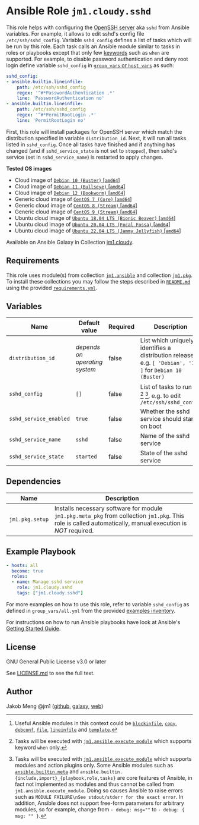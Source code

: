 # Ansible Role `jm1.cloudy.sshd`

This role helps with configuring the [OpenSSH server][sshd] aka `sshd` from Ansible variables. For example, it
allows to edit sshd's config file `/etc/ssh/sshd_config`. Variable `sshd_config` defines a list of tasks which will be
run by this role. Each task calls an Ansible module similar to tasks in roles or playbooks except that only few
[keywords][playbooks-keywords] such as `when` are supported. For example, to disable password authentication and deny
root login define variable `sshd_config` in [`group_vars` or `host_vars`][ansible-inventory] as such:

```yml
sshd_config:
- ansible.builtin.lineinfile:
    path: /etc/ssh/sshd_config
    regex: '^#*PasswordAuthentication .*'
    line: 'PasswordAuthentication no'
- ansible.builtin.lineinfile:
    path: /etc/ssh/sshd_config
    regex: '^#*PermitRootLogin .*'
    line: 'PermitRootLogin no'
```

First, this role will install packages for OpenSSH server which match the distribution specified in variable
`distribution_id`. Next, it will run all tasks listed in `sshd_config`. Once all tasks have finished and if anything
has changed (and if `sshd_service_state` is not set to `stopped`), then sshd's service (set in `sshd_service_name`)
is restarted to apply changes.

[ansible-inventory]: https://docs.ansible.com/ansible/latest/user_guide/intro_inventory.html
[sshd]: https://www.openssh.com/
[playbooks-keywords]: https://docs.ansible.com/ansible/latest/reference_appendices/playbooks_keywords.html

**Tested OS images**
- Cloud image of [`Debian 10 (Buster)` \[`amd64`\]](https://cdimage.debian.org/cdimage/openstack/current/)
- Cloud image of [`Debian 11 (Bullseye)` \[`amd64`\]](https://cdimage.debian.org/images/cloud/bullseye/latest/)
- Cloud image of [`Debian 12 (Bookworm)` \[`amd64`\]](https://cdimage.debian.org/images/cloud/bookworm/)
- Generic cloud image of [`CentOS 7 (Core)` \[`amd64`\]](https://cloud.centos.org/centos/7/images/)
- Generic cloud image of [`CentOS 8 (Stream)` \[`amd64`\]](https://cloud.centos.org/centos/8-stream/x86_64/images/)
- Generic cloud image of [`CentOS 9 (Stream)` \[`amd64`\]](https://cloud.centos.org/centos/9-stream/x86_64/images/)
- Ubuntu cloud image of [`Ubuntu 18.04 LTS (Bionic Beaver)` \[`amd64`\]](https://cloud-images.ubuntu.com/bionic/current/)
- Ubuntu cloud image of [`Ubuntu 20.04 LTS (Focal Fossa)` \[`amd64`\]](https://cloud-images.ubuntu.com/focal/)
- Ubuntu cloud image of [`Ubuntu 22.04 LTS (Jammy Jellyfish)` \[`amd64`\]](https://cloud-images.ubuntu.com/jammy/)

Available on Ansible Galaxy in Collection [jm1.cloudy](https://galaxy.ansible.com/jm1/cloudy).

## Requirements

This role uses module(s) from collection [`jm1.ansible`][galaxy-jm1-ansible] and collection [`jm1.pkg`][galaxy-jm1-pkg].
To install these collections you may follow the steps described in [`README.md`][jm1-cloudy-readme] using the provided
[`requirements.yml`][jm1-cloudy-requirements].

[galaxy-jm1-ansible]: https://galaxy.ansible.com/jm1/ansible
[galaxy-jm1-pkg]: https://galaxy.ansible.com/jm1/pkg
[jm1-cloudy-readme]: ../../README.md
[jm1-cloudy-requirements]: ../../requirements.yml

## Variables

| Name                   | Default value                  | Required | Description |
| ---------------------- | ------------------------------ | -------- | ----------- |
| `distribution_id`      | *depends on operating system*  | false    | List which uniquely identifies a distribution release, e.g. `[ 'Debian', '10' ]` for `Debian 10 (Buster)` |
| `sshd_config`          | `[]`                           | false    | List of tasks to run [^example-modules] [^supported-keywords] [^supported-modules], e.g. to edit `/etc/ssh/sshd_config` |
| `sshd_service_enabled` | `true`                         | false    | Whether the sshd service should start on boot |
| `sshd_service_name`    | `sshd`                         | false    | Name of the sshd service |
| `sshd_service_state`   | `started`                      | false    | State of the sshd service |

[^supported-modules]: Tasks will be executed with [`jm1.ansible.execute_module`][jm1-ansible-execute-module] which
supports modules and action plugins only. Some Ansible modules such as [`ansible.builtin.meta`][ansible-builtin-meta]
and `ansible.builtin.{include,import}_{playbook,role,tasks}` are core features of Ansible, in fact not implemented as
modules and thus cannot be called from `jm1.ansible.execute_module`. Doing so causes Ansible to raise errors such as
`MODULE FAILURE\nSee stdout/stderr for the exact error`. In addition, Ansible does not support free-form parameters
for arbitrary modules, so for example, change from `- debug: msg=""` to `- debug: { msg: "" }`.

[^supported-keywords]: Tasks will be executed with [`jm1.ansible.execute_module`][jm1-ansible-execute-module] which
supports keyword `when` only.

[^example-modules]: Useful Ansible modules in this context could be [`blockinfile`][ansible-builtin-blockinfile],
[`copy`][ansible-builtin-copy], [`debconf`][ansible-builtin-debconf], [`file`][ansible-builtin-file], [`lineinfile`][
ansible-builtin-lineinfile] and [`template`][ansible-builtin-template].

[ansible-builtin-blockinfile]: https://docs.ansible.com/ansible/latest/collections/ansible/builtin/blockinfile_module.html
[ansible-builtin-copy]: https://docs.ansible.com/ansible/latest/collections/ansible/builtin/copy_module.html
[ansible-builtin-debconf]: https://docs.ansible.com/ansible/latest/collections/ansible/builtin/debconf_module.html
[ansible-builtin-file]: https://docs.ansible.com/ansible/latest/collections/ansible/builtin/file_module.html
[ansible-builtin-lineinfile]: https://docs.ansible.com/ansible/latest/collections/ansible/builtin/lineinfile_module.html
[ansible-builtin-meta]: https://docs.ansible.com/ansible/latest/collections/ansible/builtin/meta_module.html
[ansible-builtin-template]: https://docs.ansible.com/ansible/latest/collections/ansible/builtin/template_module.html
[jm1-ansible-execute-module]: https://github.com/JM1/ansible-collection-jm1-ansible/blob/master/plugins/modules/execute_module.py

## Dependencies

| Name               | Description                                                                                                                                                 |
| ------------------ | ----------------------------------------------------------------------------------------------------------------------------------------------------------- |
| `jm1.pkg.setup`    | Installs necessary software for module `jm1.pkg.meta_pkg` from collection `jm1.pkg`. This role is called automatically, manual execution is *NOT* required. |

## Example Playbook

```yml
- hosts: all
  become: true
  roles:
  - name: Manage sshd service
    role: jm1.cloudy.sshd
    tags: ["jm1.cloudy.sshd"]
```

For more examples on how to use this role, refer to variable `sshd_config` as defined in `group_vars/all.yml` from the
provided [examples inventory][inventory-example].

[inventory-example]: ../../inventory/

For instructions on how to run Ansible playbooks have look at Ansible's
[Getting Started Guide](https://docs.ansible.com/ansible/latest/network/getting_started/first_playbook.html).

## License

GNU General Public License v3.0 or later

See [LICENSE.md](../../LICENSE.md) to see the full text.

## Author

Jakob Meng
@jm1 ([github](https://github.com/jm1), [galaxy](https://galaxy.ansible.com/jm1), [web](http://www.jakobmeng.de))
